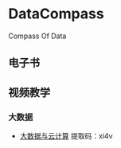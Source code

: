 # DataCompass
Compass Of Data

## 电子书
   
## 视频教学
### 大数据
* [大数据与云计算](https://pan.baidu.com/s/1BN1RuC5qizZEbiATjSWBIA) 提取码：xi4v


         
